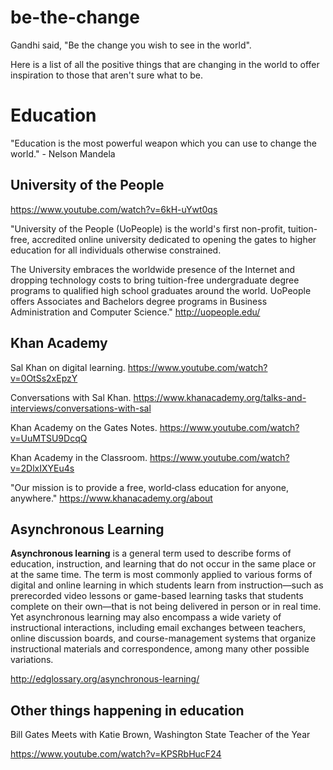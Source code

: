 # be-the-change

Gandhi said, "Be the change you wish to see in the world". 

Here is a list of all the positive things that are changing in the world to offer inspiration to those that aren't sure what to be. 

# Education

"Education is the most powerful weapon which you can use to change the world." - Nelson Mandela

## University of the People

https://www.youtube.com/watch?v=6kH-uYwt0qs

"University of the People (UoPeople) is the world's first non-profit, tuition- free, accredited online university dedicated to opening the gates to higher education for all individuals otherwise constrained.
 
The University embraces the worldwide presence of the Internet and dropping technology costs to bring tuition-free undergraduate degree programs to qualified high school graduates around the world. UoPeople offers Associates and Bachelors degree programs in Business Administration and Computer Science." http://uopeople.edu/

## Khan Academy 

Sal Khan on digital learning.
https://www.youtube.com/watch?v=0OtSs2xEpzY

Conversations with Sal Khan.
https://www.khanacademy.org/talks-and-interviews/conversations-with-sal

Khan Academy on the Gates Notes.
https://www.youtube.com/watch?v=UuMTSU9DcqQ

Khan Academy in the Classroom.
https://www.youtube.com/watch?v=2DlxIXYEu4s

"Our mission is to provide a free, world‑class education for anyone, anywhere." https://www.khanacademy.org/about

## Asynchronous Learning

**Asynchronous learning** is a general term used to describe forms of education, instruction, and learning that do not occur in the same place or at the same time. The term is most commonly applied to various forms of digital and online learning in which students learn from instruction—such as prerecorded video lessons or game-based learning tasks that students complete on their own—that is not being delivered in person or in real time. Yet asynchronous learning may also encompass a wide variety of instructional interactions, including email exchanges between teachers, online discussion boards, and course-management systems that organize instructional materials and correspondence, among many other possible variations.

http://edglossary.org/asynchronous-learning/

## Other things happening in education

Bill Gates Meets with Katie Brown, Washington State Teacher of the Year

https://www.youtube.com/watch?v=KPSRbHucF24

